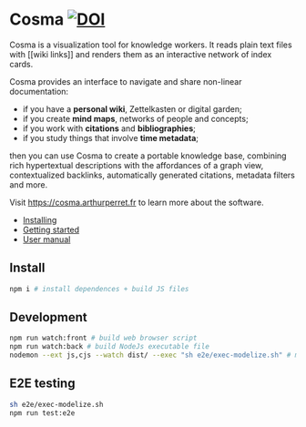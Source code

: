 # Cosma [![DOI](https://zenodo.org/badge/DOI/10.5281/zenodo.5920616.svg)](https://doi.org/10.5281/zenodo.5920616)

Cosma is a visualization tool for knowledge workers. It reads plain text files with [[wiki links]] and renders them as an interactive network of index cards.

Cosma provides an interface to navigate and share non-linear documentation:

- if you have a **personal wiki**, Zettelkasten or digital garden;
- if you create **mind maps**, networks of people and concepts;
- if you work with **citations** and **bibliographies**;
- if you study things that involve **time metadata**;

then you can use Cosma to create a portable knowledge base, combining rich hypertextual descriptions with the affordances of a graph view, contextualized backlinks, automatically generated citations, metadata filters and more.

Visit <https://cosma.arthurperret.fr> to learn more about the software.

- [Installing](https://cosma.arthurperret.fr/installing.html)
- [Getting started](https://cosma.arthurperret.fr/getting-started.html)
- [User manual](https://cosma.arthurperret.fr/user-manual.html)

## Install

```bash
npm i # install dependences + build JS files
```

## Development

```bash
npm run watch:front # build web browser script
npm run watch:back # build NodeJs executable file
nodemon --ext js,cjs --watch dist/ --exec "sh e2e/exec-modelize.sh" # make cosmoscope files for dev or E2E testing
```

## E2E testing

```bash
sh e2e/exec-modelize.sh
npm run test:e2e
```

